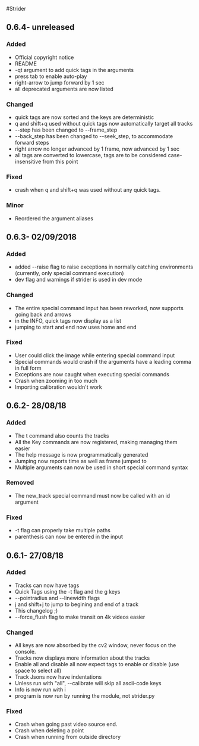 #Strider
## 0.6.4- unreleased
### Added
* Official copyright notice
* README
* -qt argument to add quick tags in the arguments
* press tab to enable auto-play
* right-arrow to jump forward by 1 sec
* all deprecated arguments are now listed
### Changed
* quick tags are now sorted and the keys are deterministic
* q and shift+q used without quick tags now automatically target all tracks
* --step has been changed to --frame_step
* --back_step has been changed to --seek_step, to accommodate forward steps
* right arrow no longer advanced by 1 frame, now advanced by 1 sec
* all tags are converted to lowercase, tags are to be considered case-insensitive from this point
### Fixed
* crash when q and shift+q was used without any quick tags.
### Minor
* Reordered the argument aliases
## 0.6.3- 02/09/2018
### Added
* added --raise flag to raise exceptions in normally catching environments (currently, only special command execution)
* dev flag and warnings if strider is used in dev mode
### Changed
* The entire special command input has been reworked, now supports going back and arrows 
* in the INFO, quick tags now display as a list
* jumping to start and end now uses home and end
### Fixed
* User could click the image while entering special command input
* Special commands would crash if the arguments have a leading comma in full form
* Exceptions are now caught when executing special commands  
* Crash when zooming in too much
* Importing calibration wouldn't work

## 0.6.2- 28/08/18
### Added
* The t command also counts the tracks
* All the Key commands are now registered, making managing them easier
* The help message is now programmatically generated
* Jumping now reports time as well as frame jumped to
* Multiple arguments can now be used in short special command syntax 
### Removed
* The new_track special command must now be called with an id argument
### Fixed
* -t flag can properly take multiple paths
* parenthesis can now be entered in the input

## 0.6.1- 27/08/18
### Added
* Tracks can now have tags
* Quick Tags using the -t flag and the g keys
* --pointradius and --linewidth flags
* j and shift+j to jump to begining and end of a track
* This changelog ;)
* --force_flush flag to make transit on 4k videos easier
### Changed
* All keys are now absorbed by the cv2 window, never focus on the console.
* Tracks now displays more information about the tracks
* Enable all and disable all now expect tags to enable or disable (use space to select all)
* Track Jsons now have indentations
* Unless run with "all", --calibrate will skip all ascii-code keys
* Info is now run with i
* program is now run by running the module, not strider.py 
### Fixed
* Crash when going past video source end.
* Crash when deleting a point
* Crash when running from outside directory
